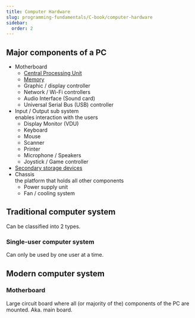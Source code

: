 ```yaml
---
title: Computer Hardware
slug: programming-fundamentals/C-book/computer-hardware
sidebar:
  order: 2
---
```


## Major components of a PC

- Motherboard
  - [Central Processing Unit](/programming-fundamentals/cpu)
  - [Memory](/programming-fundamentals/computer-memory)
  - Graphic / display controller
  - Network / Wi-Fi controllers
  - Audio Interface (Sound card)
  - Universal Serial Bus (USB) controller
- Input / Output sub system  
  enables interaction with the users
  - Display Monitor (VDU)
  - Keyboard
  - Mouse
  - Scanner
  - Printer
  - Microphone / Speakers
  - Joystick / Game controller
- [Secondary storage devices](/programming-fundamentals/secondary-storage)
- Chassis  
  the platform that holds all other components
  - Power supply unit
  - Fan / cooling system

## Traditional computer system

Can be classified into 2 types.

### Single-user computer system

Can only be used by one user at a time.

## Modern computer system

### Motherboard

Large circuit board where all (or majority of the) components of the PC are
mounted. Aka. main board.
